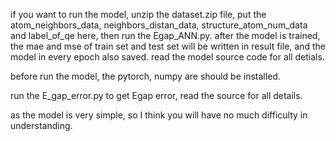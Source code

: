 if you want to run the model, unzip the dataset.zip file, put the atom_neighbors_data, neighbors_distan_data, structure_atom_num_data and label_of_qe here, then run the Egap_ANN.py. after the model is trained, the mae and mse of train set and test set will be written in result file, and the model in every epoch also saved. read the model source code for all detials.

before run the model, the pytorch, numpy are should be installed.

run the E_gap_error.py to get Egap error, read the source for all details.

as the model is very simple, so I think you will have no much difficulty in understanding.
